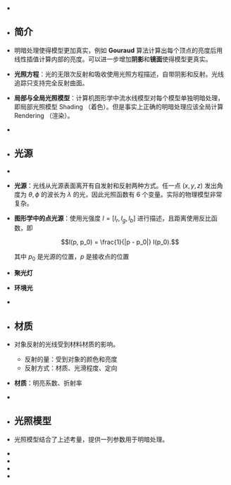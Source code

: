 -
- ## 简介
- 明暗处理使得模型更加真实，例如 **Gouraud** 算法计算出每个顶点的亮度后用线性插值计算内部的亮度。可以进一步增加**阴影**和**镜面**使得模型更真实。
- **光照方程**：光的无限次反射和吸收使用光照方程描述，自带阴影和反射。光线追踪只支持完全反射曲面。
- **局部与全局光照模型**：计算机图形学中流水线模型对每个模型单独明暗处理，即局部光照模型 Shading （着色）。但是事实上正确的明暗处理应该全局计算 Rendering （渲染）。
-
- ## 光源
-
- **光源**：光线从光源表面离开有自发射和反射两种方式。任一点 $(x,y,z)$ 发出角度为 $\theta, \phi$ 的波长为 $\lambda$ 的光，因此光照函数有 $6$ 个变量。实际的物理模型非常复杂。
- **图形学中的点光源**：使用光强度 $I = [I_r, I_g, I_b]$ 进行描述，且距离使用反比函数，即
  
  $$I(p, p_0) = \frac{1}{|p - p_0|} I(p_0).$$
  
  其中 $p_0$ 是光源的位置，$p$ 是接收点的位置
- **聚光灯**
- **环境光**
-
- ## 材质
- 对象反射的光线受到材料材质的影响。
	- 反射的量：受到对象的颜色和亮度
	- 反射方式：材质、光滑程度、定向
- **材质**：明亮系数、折射率
-
- ## 光照模型
- 光照模型结合了上述考量，提供一列参数用于明暗处理。
-
-
-
-